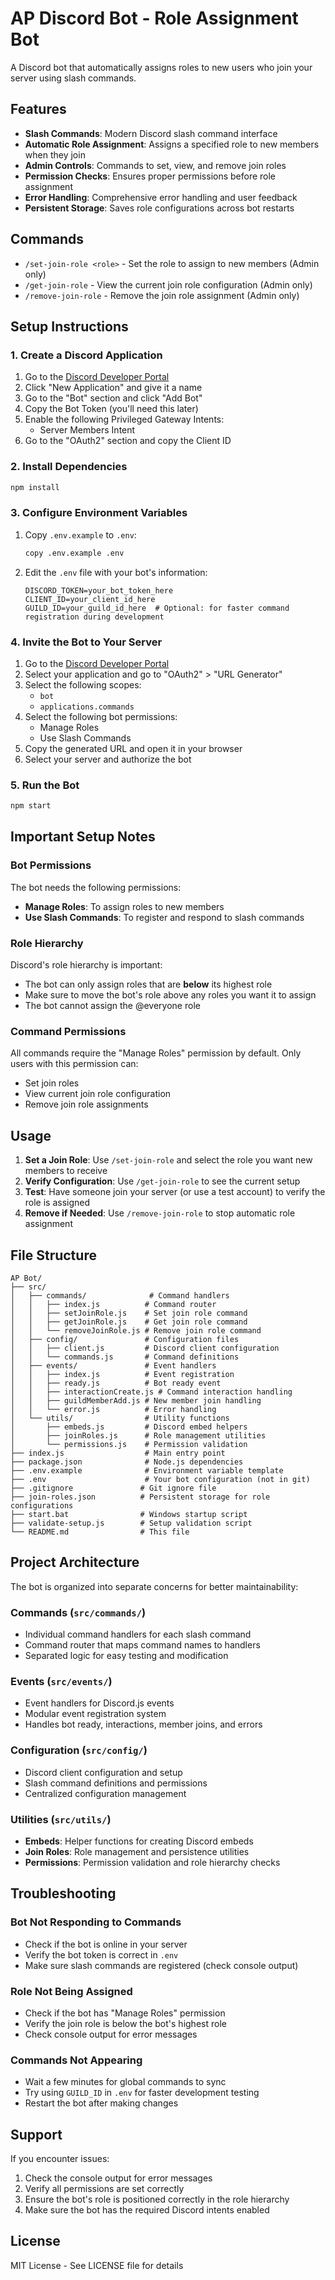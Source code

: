 # AP Discord Bot - Role Assignment Bot

A Discord bot that automatically assigns roles to new users who join your server using slash commands.

## Features

- **Slash Commands**: Modern Discord slash command interface
- **Automatic Role Assignment**: Assigns a specified role to new members when they join
- **Admin Controls**: Commands to set, view, and remove join roles
- **Permission Checks**: Ensures proper permissions before role assignment
- **Error Handling**: Comprehensive error handling and user feedback
- **Persistent Storage**: Saves role configurations across bot restarts

## Commands

- `/set-join-role <role>` - Set the role to assign to new members (Admin only)
- `/get-join-role` - View the current join role configuration (Admin only)
- `/remove-join-role` - Remove the join role assignment (Admin only)

## Setup Instructions

### 1. Create a Discord Application

1. Go to the [Discord Developer Portal](https://discord.com/developers/applications)
2. Click "New Application" and give it a name
3. Go to the "Bot" section and click "Add Bot"
4. Copy the Bot Token (you'll need this later)
5. Enable the following Privileged Gateway Intents:
   - Server Members Intent
6. Go to the "OAuth2" section and copy the Client ID

### 2. Install Dependencies

```bash
npm install
```

### 3. Configure Environment Variables

1. Copy `.env.example` to `.env`:
   ```bash
   copy .env.example .env
   ```

2. Edit the `.env` file with your bot's information:
   ```env
   DISCORD_TOKEN=your_bot_token_here
   CLIENT_ID=your_client_id_here
   GUILD_ID=your_guild_id_here  # Optional: for faster command registration during development
   ```

### 4. Invite the Bot to Your Server

1. Go to the [Discord Developer Portal](https://discord.com/developers/applications)
2. Select your application and go to "OAuth2" > "URL Generator"
3. Select the following scopes:
   - `bot`
   - `applications.commands`
4. Select the following bot permissions:
   - Manage Roles
   - Use Slash Commands
5. Copy the generated URL and open it in your browser
6. Select your server and authorize the bot

### 5. Run the Bot

```bash
npm start
```

## Important Setup Notes

### Bot Permissions

The bot needs the following permissions:
- **Manage Roles**: To assign roles to new members
- **Use Slash Commands**: To register and respond to slash commands

### Role Hierarchy

Discord's role hierarchy is important:
- The bot can only assign roles that are **below** its highest role
- Make sure to move the bot's role above any roles you want it to assign
- The bot cannot assign the @everyone role

### Command Permissions

All commands require the "Manage Roles" permission by default. Only users with this permission can:
- Set join roles
- View current join role configuration
- Remove join role assignments

## Usage

1. **Set a Join Role**: Use `/set-join-role` and select the role you want new members to receive
2. **Verify Configuration**: Use `/get-join-role` to see the current setup
3. **Test**: Have someone join your server (or use a test account) to verify the role is assigned
4. **Remove if Needed**: Use `/remove-join-role` to stop automatic role assignment

## File Structure

```
AP Bot/
├── src/
│   ├── commands/              # Command handlers
│   │   ├── index.js          # Command router
│   │   ├── setJoinRole.js    # Set join role command
│   │   ├── getJoinRole.js    # Get join role command
│   │   └── removeJoinRole.js # Remove join role command
│   ├── config/               # Configuration files
│   │   ├── client.js         # Discord client configuration
│   │   └── commands.js       # Command definitions
│   ├── events/               # Event handlers
│   │   ├── index.js          # Event registration
│   │   ├── ready.js          # Bot ready event
│   │   ├── interactionCreate.js # Command interaction handling
│   │   ├── guildMemberAdd.js # New member join handling
│   │   └── error.js          # Error handling
│   └── utils/                # Utility functions
│       ├── embeds.js         # Discord embed helpers
│       ├── joinRoles.js      # Role management utilities
│       └── permissions.js    # Permission validation
├── index.js                  # Main entry point
├── package.json              # Node.js dependencies
├── .env.example              # Environment variable template
├── .env                      # Your bot configuration (not in git)
├── .gitignore               # Git ignore file
├── join-roles.json          # Persistent storage for role configurations
├── start.bat                # Windows startup script
├── validate-setup.js        # Setup validation script
└── README.md                # This file
```

## Project Architecture

The bot is organized into separate concerns for better maintainability:

### **Commands** (`src/commands/`)
- Individual command handlers for each slash command
- Command router that maps command names to handlers
- Separated logic for easy testing and modification

### **Events** (`src/events/`)
- Event handlers for Discord.js events
- Modular event registration system
- Handles bot ready, interactions, member joins, and errors

### **Configuration** (`src/config/`)
- Discord client configuration and setup
- Slash command definitions and permissions
- Centralized configuration management

### **Utilities** (`src/utils/`)
- **Embeds**: Helper functions for creating Discord embeds
- **Join Roles**: Role management and persistence utilities
- **Permissions**: Permission validation and role hierarchy checks

## Troubleshooting

### Bot Not Responding to Commands
- Check if the bot is online in your server
- Verify the bot token is correct in `.env`
- Make sure slash commands are registered (check console output)

### Role Not Being Assigned
- Check if the bot has "Manage Roles" permission
- Verify the join role is below the bot's highest role
- Check console output for error messages

### Commands Not Appearing
- Wait a few minutes for global commands to sync
- Try using `GUILD_ID` in `.env` for faster development testing
- Restart the bot after making changes

## Support

If you encounter issues:
1. Check the console output for error messages
2. Verify all permissions are set correctly
3. Ensure the bot's role is positioned correctly in the role hierarchy
4. Make sure the bot has the required Discord intents enabled

## License

MIT License - See LICENSE file for details
